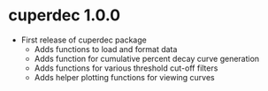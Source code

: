 # cuperdec 1.0.0

* First release of cuperdec package
  * Adds functions to load and format data
  * Adds function for cumulative percent decay curve generation
  * Adds functions for various threshold cut-off filters
  * Adds helper plotting functions for viewing curves
